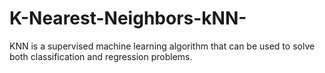 # K-Nearest-Neighbors-kNN-
KNN is a supervised machine learning algorithm that can be used to solve both classification and regression problems.
